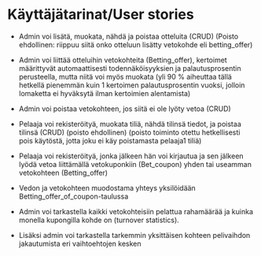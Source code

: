 # Käyttäjätarinat/User stories

* Admin voi lisätä, muokata, nähdä ja poistaa otteluita (CRUD) (Poisto ehdollinen: riippuu siitä onko otteluun lisätty vetokohde eli betting_offer)

* Admin voi liittää otteluihin vetokohteita (Betting_offer), kertoimet määrittyvät automaattisesti todennäköisyyksien ja palautusprosentin perusteella, mutta niitä voi myös muokata (yli 90 % aiheuttaa tällä hetkellä pienemmän kuin 1 kertoimen palautusprosentin vuoksi, jolloin lomaketta ei hyväksytä ilman kertoimien alentamista)

* Admin voi poistaa vetokohteen, jos siitä ei ole lyöty vetoa (CRUD)

* Pelaaja voi rekisteröityä, muokata tiliä, nähdä tilinsä tiedot, ja poistaa tilinsä (CRUD) (poisto ehdollinen)
(poisto toiminto otettu hetkellisesti pois käytöstä, jotta joku ei käy poistamasta pelaaja1 tiliä)

* Pelaaja voi rekisteröityä, jonka jälkeen hän voi kirjautua ja sen jälkeen lyödä vetoa liittämällä vetokuponkiin (Bet_coupon) yhden tai useamman vetokohteen (Betting_offer)

* Vedon ja vetokohteen muodostama yhteys yksilöidään Betting_offer_of_coupon-taulussa

* Admin voi tarkastella kaikki vetokohteisiin pelattua rahamäärää ja kuinka monella kupongilla kohde on (turnover statistics).

* Lisäksi admin voi tarkastella tarkemmin yksittäisen kohteen pelivaihdon jakautumista eri vaihtoehtojen kesken
